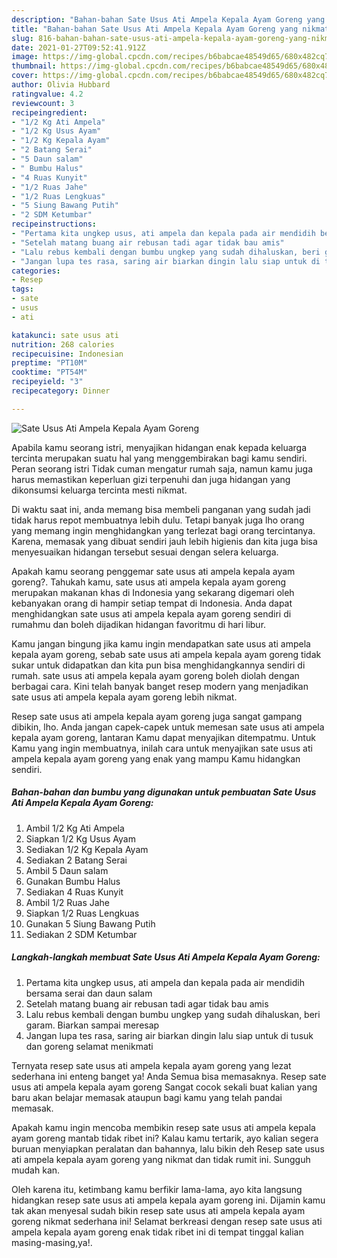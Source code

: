 ```yaml
---
description: "Bahan-bahan Sate Usus Ati Ampela Kepala Ayam Goreng yang nikmat dan Mudah Dibuat"
title: "Bahan-bahan Sate Usus Ati Ampela Kepala Ayam Goreng yang nikmat dan Mudah Dibuat"
slug: 816-bahan-bahan-sate-usus-ati-ampela-kepala-ayam-goreng-yang-nikmat-dan-mudah-dibuat
date: 2021-01-27T09:52:41.912Z
image: https://img-global.cpcdn.com/recipes/b6babcae48549d65/680x482cq70/sate-usus-ati-ampela-kepala-ayam-goreng-foto-resep-utama.jpg
thumbnail: https://img-global.cpcdn.com/recipes/b6babcae48549d65/680x482cq70/sate-usus-ati-ampela-kepala-ayam-goreng-foto-resep-utama.jpg
cover: https://img-global.cpcdn.com/recipes/b6babcae48549d65/680x482cq70/sate-usus-ati-ampela-kepala-ayam-goreng-foto-resep-utama.jpg
author: Olivia Hubbard
ratingvalue: 4.2
reviewcount: 3
recipeingredient:
- "1/2 Kg Ati Ampela"
- "1/2 Kg Usus Ayam"
- "1/2 Kg Kepala Ayam"
- "2 Batang Serai"
- "5 Daun salam"
- " Bumbu Halus"
- "4 Ruas Kunyit"
- "1/2 Ruas Jahe"
- "1/2 Ruas Lengkuas"
- "5 Siung Bawang Putih"
- "2 SDM Ketumbar"
recipeinstructions:
- "Pertama kita ungkep usus, ati ampela dan kepala pada air mendidih bersama serai dan daun salam"
- "Setelah matang buang air rebusan tadi agar tidak bau amis"
- "Lalu rebus kembali dengan bumbu ungkep yang sudah dihaluskan, beri garam. Biarkan sampai meresap"
- "Jangan lupa tes rasa, saring air biarkan dingin lalu siap untuk di tusuk dan goreng selamat menikmati"
categories:
- Resep
tags:
- sate
- usus
- ati

katakunci: sate usus ati 
nutrition: 268 calories
recipecuisine: Indonesian
preptime: "PT10M"
cooktime: "PT54M"
recipeyield: "3"
recipecategory: Dinner

---
```



![Sate Usus Ati Ampela Kepala Ayam Goreng](https://img-global.cpcdn.com/recipes/b6babcae48549d65/680x482cq70/sate-usus-ati-ampela-kepala-ayam-goreng-foto-resep-utama.jpg)

Apabila kamu seorang istri, menyajikan hidangan enak kepada keluarga tercinta merupakan suatu hal yang menggembirakan bagi kamu sendiri. Peran seorang istri Tidak cuman mengatur rumah saja, namun kamu juga harus memastikan keperluan gizi terpenuhi dan juga hidangan yang dikonsumsi keluarga tercinta mesti nikmat.

Di waktu  saat ini, anda memang bisa membeli panganan yang sudah jadi tidak harus repot membuatnya lebih dulu. Tetapi banyak juga lho orang yang memang ingin menghidangkan yang terlezat bagi orang tercintanya. Karena, memasak yang dibuat sendiri jauh lebih higienis dan kita juga bisa menyesuaikan hidangan tersebut sesuai dengan selera keluarga. 



Apakah kamu seorang penggemar sate usus ati ampela kepala ayam goreng?. Tahukah kamu, sate usus ati ampela kepala ayam goreng merupakan makanan khas di Indonesia yang sekarang digemari oleh kebanyakan orang di hampir setiap tempat di Indonesia. Anda dapat menghidangkan sate usus ati ampela kepala ayam goreng sendiri di rumahmu dan boleh dijadikan hidangan favoritmu di hari libur.

Kamu jangan bingung jika kamu ingin mendapatkan sate usus ati ampela kepala ayam goreng, sebab sate usus ati ampela kepala ayam goreng tidak sukar untuk didapatkan dan kita pun bisa menghidangkannya sendiri di rumah. sate usus ati ampela kepala ayam goreng boleh diolah dengan berbagai cara. Kini telah banyak banget resep modern yang menjadikan sate usus ati ampela kepala ayam goreng lebih nikmat.

Resep sate usus ati ampela kepala ayam goreng juga sangat gampang dibikin, lho. Anda jangan capek-capek untuk memesan sate usus ati ampela kepala ayam goreng, lantaran Kamu dapat menyajikan ditempatmu. Untuk Kamu yang ingin membuatnya, inilah cara untuk menyajikan sate usus ati ampela kepala ayam goreng yang enak yang mampu Kamu hidangkan sendiri.

<!--inarticleads1-->

##### Bahan-bahan dan bumbu yang digunakan untuk pembuatan Sate Usus Ati Ampela Kepala Ayam Goreng:

1. Ambil 1/2 Kg Ati Ampela
1. Siapkan 1/2 Kg Usus Ayam
1. Sediakan 1/2 Kg Kepala Ayam
1. Sediakan 2 Batang Serai
1. Ambil 5 Daun salam
1. Gunakan  Bumbu Halus
1. Sediakan 4 Ruas Kunyit
1. Ambil 1/2 Ruas Jahe
1. Siapkan 1/2 Ruas Lengkuas
1. Gunakan 5 Siung Bawang Putih
1. Sediakan 2 SDM Ketumbar




<!--inarticleads2-->

##### Langkah-langkah membuat Sate Usus Ati Ampela Kepala Ayam Goreng:

1. Pertama kita ungkep usus, ati ampela dan kepala pada air mendidih bersama serai dan daun salam
1. Setelah matang buang air rebusan tadi agar tidak bau amis
1. Lalu rebus kembali dengan bumbu ungkep yang sudah dihaluskan, beri garam. Biarkan sampai meresap
1. Jangan lupa tes rasa, saring air biarkan dingin lalu siap untuk di tusuk dan goreng selamat menikmati




Ternyata resep sate usus ati ampela kepala ayam goreng yang lezat sederhana ini enteng banget ya! Anda Semua bisa memasaknya. Resep sate usus ati ampela kepala ayam goreng Sangat cocok sekali buat kalian yang baru akan belajar memasak ataupun bagi kamu yang telah pandai memasak.

Apakah kamu ingin mencoba membikin resep sate usus ati ampela kepala ayam goreng mantab tidak ribet ini? Kalau kamu tertarik, ayo kalian segera buruan menyiapkan peralatan dan bahannya, lalu bikin deh Resep sate usus ati ampela kepala ayam goreng yang nikmat dan tidak rumit ini. Sungguh mudah kan. 

Oleh karena itu, ketimbang kamu berfikir lama-lama, ayo kita langsung hidangkan resep sate usus ati ampela kepala ayam goreng ini. Dijamin kamu tak akan menyesal sudah bikin resep sate usus ati ampela kepala ayam goreng nikmat sederhana ini! Selamat berkreasi dengan resep sate usus ati ampela kepala ayam goreng enak tidak ribet ini di tempat tinggal kalian masing-masing,ya!.

